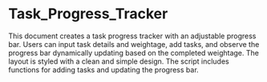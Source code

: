 # Task_Progress_Tracker
This document creates a task progress tracker with an adjustable progress bar. Users can input task details and weightage, add tasks, and observe the progress bar dynamically updating based on the completed weightage. The layout is styled with a clean and simple design. The script includes functions for adding tasks and updating the progress bar.
